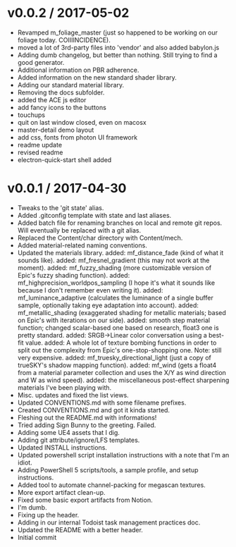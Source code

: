 
v0.0.2 / 2017-05-02
===================

  * Revamped m_foliage_master (just so happened to be working on our foliage today. COIIIINCIDENCE).
  * moved a lot of 3rd-party files into 'vendor' and also added babylon.js
  * Adding dumb changelog, but better than nothing. Still trying to find a good generator.
  * Additional information on PBR adherence.
  * Added information on the new standard shader library.
  * Adding our standard material library.
  * Removing the docs subfolder.
  * added the ACE js editor
  * add fancy icons to the buttons
  * touchups
  * quit on last window closed, even on macosx
  * master-detail demo layout
  * add css, fonts from photon UI framework
  * readme update
  * revised readme
  * electron-quick-start shell added

v0.0.1 / 2017-04-30
===================

  * Tweaks to the 'git state' alias.
  * Added .gitconfig template with state and last aliases.
  * Added batch file for renaming branches on local and remote git repos. Will eventually be replaced with a git alias.
  * Replaced the Content/char directory with Content/mech.
  * Added material-related naming conventions.
  * Updated the materials library. added: mf_distance_fade (kind of what it sounds like). added: mf_fresnel_gradient (this may not work at the moment). added: mf_fuzzy_shading (more customizable version of Epic's fuzzy shading function). added: mf_highprecision_worldpos_sampling (I hope it's what it sounds like because I don't remember even writing it). added: mf_luminance_adaptive (calculates the luminance of a single buffer sample, optionally taking eye adaptation into account). added: mf_metallic_shading (exaggerated shading for metallic materials; based on Epic's with iterations on our side). added: smooth step material function; changed scalar-based one based on research, float3 one is pretty standard. added: SRGB->Linear color conversation using a best-fit value. added: A whole lot of texture bombing functions in order to split out the complexity from Epic's one-stop-shopping one. Note: still very expensive. added: mf_truesky_directional_light (just a copy of trueSKY's shadow mapping function). added: mf_wind (gets a float4 from a material parameter collection and uses the X/Y as wind direction and W as wind speed). added: the miscellaneous post-effect sharpening materials I've been playing with.
  * Misc. updates and fixed the list views.
  * Updated CONVENTIONS.md with some filename prefixes.
  * Created CONVENTIONS.md and got it kinda started.
  * Fleshing out the README.md with informations!
  * Tried adding Sign Bunny to the greeting. Failed.
  * Adding some UE4 assets that I dig.
  * Adding git attribute/ignore/LFS templates.
  * Updated INSTALL instructions.
  * Updated powershell script installation instructions with a note that I'm an idiot.
  * Adding PowerShell 5 scripts/tools, a sample profile, and setup instructions.
  * Added tool to automate channel-packing for megascan textures.
  * More export artifact clean-up.
  * Fixed some basic export artifacts from Notion.
  * I'm dumb.
  * Fixing up the header.
  * Adding in our internal Todoist task management practices doc.
  * Updated the README with a better header.
  * Initial commit
